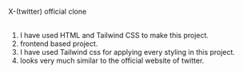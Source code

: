 X-(twitter) official clone<br>
<br>
1. I have used HTML and Tailwind CSS to make this project.<br>
2. frontend based project.<br>
3. I have used Tailwind css for applying every styling in this project.<br>
4. looks very much similar to the official website of twitter.<br>

